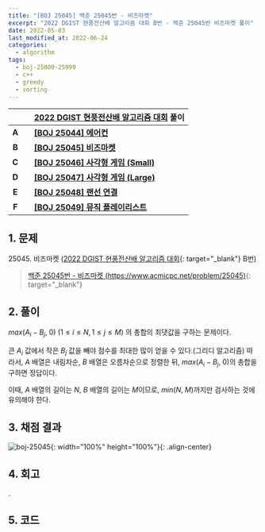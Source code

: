 ```yaml
---
title: "[BOJ 25045] 백준 25045번 - 비즈마켓"
excerpt: "2022 DGIST 현풍전산배 알고리즘 대회 B번 - 백준 25045번 비즈마켓 풀이"
date: 2022-05-03
last_modified_at: 2022-06-24
categories:
  - algorithm
tags:
  - boj-25000-25999
  - c++
  - greedy
  - sorting
---
```


|||[2022 DGIST 현풍전산배 알고리즘 대회](https://burningfalls.github.io/contest/dgist2022-baekjoon-contest/) 풀이|
|:---:|:---:|:---|
|**A**||**[[BOJ 25044] 에어컨](https://burningfalls.github.io/algorithm/boj-25044/)**|
|**B**||**[[BOJ 25045] 비즈마켓](https://burningfalls.github.io/algorithm/boj-25045/)**|
|**C**||**[[BOJ 25046] 사각형 게임 (Small)](https://burningfalls.github.io/algorithm/boj-25046/)**|
|**D**||**[[BOJ 25047] 사각형 게임 (Large)](https://burningfalls.github.io/algorithm/boj-25047/)**|
|**E**||**[[BOJ 25048] 랜선 연결](https://burningfalls.github.io/algorithm/boj-25048/)**|
|**F**||**[[BOJ 25049] 뮤직 플레이리스트](https://burningfalls.github.io/algorithm/boj-25049/)**|

## 1. 문제
$25045$. 비즈마켓 ([2022 DGIST 현풍전산배 알고리즘 대회](https://burningfalls.github.io/contest/dgist2022-baekjoon-contest/){: target="_blank"} B번)

> [백준 25045번 - 비즈마켓 (https://www.acmicpc.net/problem/25045)](https://www.acmicpc.net/problem/25045){: target="_blank"}

## 2. 풀이

$max(A_i-B_j,\;0)$ $(1\leq i\leq N, 1\leq j\leq M)$ 의 총합의 최댓값을 구하는 문제이다. 

큰 $A_i$ 값에서 작은 $B_j$ 값을 빼야 점수를 최대한 많이 얻을 수 있다.(그리디 알고리즘) 따라서, $A$ 배열은 내림차순, $B$ 배열은 오름차순으로 정렬한 뒤, $max(A_i-B_j,\;0)$의 총합을 구하면 정답이다.

이때, $A$ 배열의 길이는 $N$, $B$ 배열의 길이는 $M$이므로, $min(N,\; M)$까지만 검사하는 것에 유의해야 한다.

## 3. 채점 결과

![boj-25045](https://user-images.githubusercontent.com/30232837/166392033-f9a3d329-9ede-4a33-9566-62bdffb393e7.png "boj-25045"){: width="100%" height="100%"}{: .align-center}

## 4. 회고

.

## 5. 코드

<script src="https://gist.github.com/BurningFalls/ae77727252c0cd761d1c39825b0bfb94.js"></script>